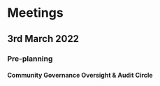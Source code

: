 # Meetings

## 3rd March 2022

### Pre-planning

#### Community Governance Oversight & Audit Circle
